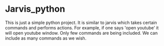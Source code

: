 # Jarvis_python
 This is just a simple python project. It is similar to jarvis which takes certain commands and performs actions. For example, if one says 'open youtube' it will open youtube window. Only few commands are being included. We can include as many commands as we wish. 
